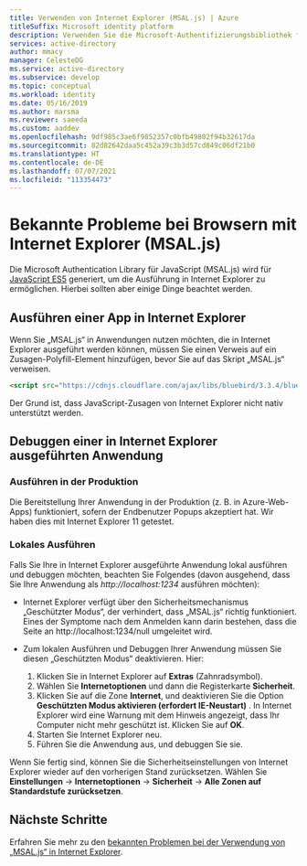 ```yaml
---
title: Verwenden von Internet Explorer (MSAL.js) | Azure
titleSuffix: Microsoft identity platform
description: Verwenden Sie die Microsoft-Authentifizierungsbibliothek für JavaScript (MSAL.js) mit Internet Explorer.
services: active-directory
author: mmacy
manager: CelesteDG
ms.service: active-directory
ms.subservice: develop
ms.topic: conceptual
ms.workload: identity
ms.date: 05/16/2019
ms.author: marsma
ms.reviewer: saeeda
ms.custom: aaddev
ms.openlocfilehash: 9df985c3ae6f9852357c0bfb49802f94b32617da
ms.sourcegitcommit: 82d82642daa5c452a39c3b3d57cd849c06df21b0
ms.translationtype: HT
ms.contentlocale: de-DE
ms.lasthandoff: 07/07/2021
ms.locfileid: "113354473"
---
```

# <a name="known-issues-on-internet-explorer-browsers-msaljs"></a>Bekannte Probleme bei Browsern mit Internet Explorer (MSAL.js)

Die Microsoft Authentication Library für JavaScript (MSAL.js) wird für [JavaScript ES5](https://fr.wikipedia.org/wiki/ECMAScript#ECMAScript_Edition_5_.28ES5.29) generiert, um die Ausführung in Internet Explorer zu ermöglichen. Hierbei sollten aber einige Dinge beachtet werden.

## <a name="run-an-app-in-internet-explorer"></a>Ausführen einer App in Internet Explorer
Wenn Sie „MSAL.js“ in Anwendungen nutzen möchten, die in Internet Explorer ausgeführt werden können, müssen Sie einen Verweis auf ein Zusagen-Polyfill-Element hinzufügen, bevor Sie auf das Skript „MSAL.js“ verweisen.

```html
<script src="https://cdnjs.cloudflare.com/ajax/libs/bluebird/3.3.4/bluebird.min.js" class="pre"></script>
```

Der Grund ist, dass JavaScript-Zusagen von Internet Explorer nicht nativ unterstützt werden.

## <a name="debugging-an-application-running-in-internet-explorer"></a>Debuggen einer in Internet Explorer ausgeführten Anwendung

### <a name="running-in-production"></a>Ausführen in der Produktion
Die Bereitstellung Ihrer Anwendung in der Produktion (z. B. in Azure-Web-Apps) funktioniert, sofern der Endbenutzer Popups akzeptiert hat. Wir haben dies mit Internet Explorer 11 getestet.

### <a name="running-locally"></a>Lokales Ausführen
Falls Sie Ihre in Internet Explorer ausgeführte Anwendung lokal ausführen und debuggen möchten, beachten Sie Folgendes (davon ausgehend, dass Sie Ihre Anwendung als *http://localhost:1234* ausführen möchten):

- Internet Explorer verfügt über den Sicherheitsmechanismus „Geschützter Modus“, der verhindert, dass „MSAL.js“ richtig funktioniert. Eines der Symptome nach dem Anmelden kann darin bestehen, dass die Seite an http://localhost:1234/null umgeleitet wird.

- Zum lokalen Ausführen und Debuggen Ihrer Anwendung müssen Sie diesen „Geschützten Modus“ deaktivieren. Hier:

    1. Klicken Sie in Internet Explorer auf **Extras** (Zahnradsymbol).
    1. Wählen Sie **Internetoptionen** und dann die Registerkarte **Sicherheit**.
    1. Klicken Sie auf die Zone **Internet**, und deaktivieren Sie die Option **Geschützten Modus aktivieren (erfordert IE-Neustart)** . In Internet Explorer wird eine Warnung mit dem Hinweis angezeigt, dass Ihr Computer nicht mehr geschützt ist. Klicken Sie auf **OK**.
    1. Starten Sie Internet Explorer neu.
    1. Führen Sie die Anwendung aus, und debuggen Sie sie.

Wenn Sie fertig sind, können Sie die Sicherheitseinstellungen von Internet Explorer wieder auf den vorherigen Stand zurücksetzen.  Wählen Sie **Einstellungen** -> **Internetoptionen** -> **Sicherheit** -> **Alle Zonen auf Standardstufe zurücksetzen**.

## <a name="next-steps"></a>Nächste Schritte
Erfahren Sie mehr zu den [bekannten Problemen bei der Verwendung von „MSAL.js“ in Internet Explorer](msal-js-use-ie-browser.md).